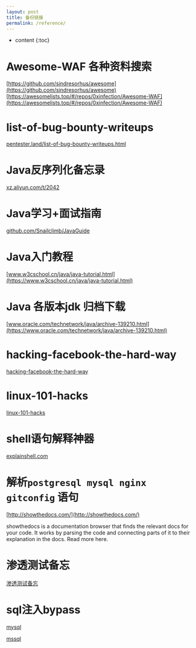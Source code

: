 ```yaml
---
layout: post
title: 备份链接
permalink: /reference/
---
```


* content
{:toc}

Awesome-WAF  各种资料搜索
===
[https://github.com/sindresorhus/awesome](https://github.com/sindresorhus/awesome)
[https://awesomelists.top/#/repos/0xinfection/Awesome-WAF](https://awesomelists.top/#/repos/0xinfection/Awesome-WAF)

list-of-bug-bounty-writeups
====
[pentester.land/list-of-bug-bounty-writeups.html](https://pentester.land/list-of-bug-bounty-writeups.html)

Java反序列化备忘录
====
[xz.aliyun.com/t/2042](https://xz.aliyun.com/t/2042)

Java学习+面试指南
====
[github.com/Snailclimb/JavaGuide](https://github.com/Snailclimb/JavaGuide)

Java入门教程
====
[www.w3cschool.cn/java/java-tutorial.html](https://www.w3cschool.cn/java/java-tutorial.html)

Java 各版本jdk 归档下载
===
[www.oracle.com/technetwork/java/archive-139210.html](https://www.oracle.com/technetwork/java/archive-139210.html)

hacking-facebook-the-hard-way
===
[hacking-facebook-the-hard-way](https://www.symbo1.com/articles/2019/05/21/hacking-facebook-the-hard-way.html)

linux-101-hacks
===
[linux-101-hacks](https://wrfly.gitbooks.io/linux-101-hacks/content/)

shell语句解释神器
===
[explainshell.com](https://explainshell.com/)

解析`postgresql mysql nginx gitconfig` 语句
===
[http://showthedocs.com/](http://showthedocs.com/)

showthedocs is a documentation browser that finds the relevant docs for your code. It works by parsing the code and connecting parts of it to their explanation in the docs. Read more here.

渗透测试备忘
===
[渗透测试备忘](https://github.com/Ridter/Intranet_Penetration_Tips)

sql注入bypass
===
[mysql](https://github.com/aleenzz/MYSQL_SQL_BYPASS_WIKI)

[mssql](https://github.com/aleenzz/MSSQL_SQL_BYPASS_WIKI)
